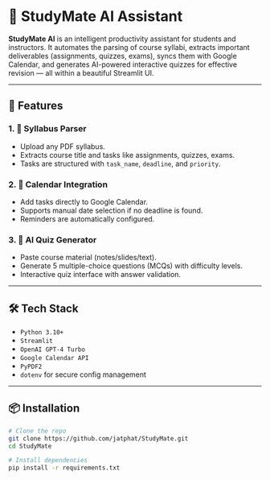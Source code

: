 # 📘 StudyMate AI Assistant

**StudyMate AI** is an intelligent productivity assistant for students and instructors. It automates the parsing of course syllabi, extracts important deliverables (assignments, quizzes, exams), syncs them with Google Calendar, and generates AI-powered interactive quizzes for effective revision — all within a beautiful Streamlit UI.

---

## 🚀 Features

### 1. 📄 Syllabus Parser
- Upload any PDF syllabus.
- Extracts course title and tasks like assignments, quizzes, exams.
- Tasks are structured with `task_name`, `deadline`, and `priority`.

### 2. 📅 Calendar Integration
- Add tasks directly to Google Calendar.
- Supports manual date selection if no deadline is found.
- Reminders are automatically configured.

### 3. 🧪 AI Quiz Generator
- Paste course material (notes/slides/text).
- Generate 5 multiple-choice questions (MCQs) with difficulty levels.
- Interactive quiz interface with answer validation.

---

## 🛠️ Tech Stack

- `Python 3.10+`
- `Streamlit`
- `OpenAI GPT-4 Turbo`
- `Google Calendar API`
- `PyPDF2`
- `dotenv` for secure config management

---

## 📦 Installation

```bash
# Clone the repo
git clone https://github.com/jatphat/StudyMate.git
cd StudyMate

# Install dependencies
pip install -r requirements.txt
